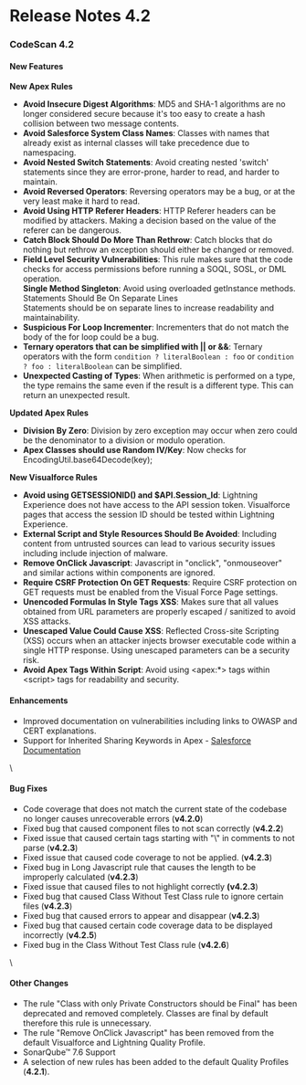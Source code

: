 # Release Notes 4.2

### CodeScan 4.2 <a href="#codescan-42" id="codescan-42"></a>

#### New Features <a href="#new-features" id="new-features"></a>

**New Apex Rules**

* **Avoid Insecure Digest Algorithms**: MD5 and SHA-1 algorithms are no longer considered secure because it's too easy to create a hash collision between two message contents.
* **Avoid Salesforce System Class Names**: Classes with names that already exist as internal classes will take precedence due to namespacing.
* **Avoid Nested Switch Statements**: Avoid creating nested 'switch' statements since they are error-prone, harder to read, and harder to maintain.
* **Avoid Reversed Operators**: Reversing operators may be a bug, or at the very least make it hard to read.
* **Avoid Using HTTP Referer Headers**: HTTP Referer headers can be modified by attackers. Making a decision based on the value of the referer can be dangerous.
* **Catch Block Should Do More Than Rethrow**: Catch blocks that do nothing but rethrow an exception should either be changed or removed.
* **Field Level Security Vulnerabilities**: This rule makes sure that the code checks for access permissions before running a SOQL, SOSL, or DML operation.\
  **Single Method Singleton**: Avoid using overloaded getInstance methods.\
  Statements Should Be On Separate Lines\
  Statements should be on separate lines to increase readability and maintainability.
* **Suspicious For Loop Incrementer**: Incrementers that do not match the body of the for loop could be a bug.
* **Ternary operators that can be simplified with || or &&**: Ternary operators with the form `condition ? literalBoolean : foo` or `condition ? foo : literalBoolean` can be simplified.
* **Unexpected Casting of Types**: When arithmetic is performed on a type, the type remains the same even if the result is a different type. This can return an unexpected result.

**Updated Apex Rules**

* **Division By Zero**: Division by zero exception may occur when zero could be the denominator to a division or modulo operation.
* **Apex Classes should use Random IV/Key**: Now checks for EncodingUtil.base64Decode(key);

**New Visualforce Rules**

* **Avoid using GETSESSIONID() and $API.Session\_Id**: Lightning Experience does not have access to the API session token. Visualforce pages that access the session ID should be tested within Lightning Experience.
* **External Script and Style Resources Should Be Avoided**: Including content from untrusted sources can lead to various security issues including include injection of malware.
* **Remove OnClick Javascript**: Javascript in "onclick", "onmouseover" and similar actions within components are ignored.
* **Require CSRF Protection On GET Requests**: Require CSRF protection on GET requests must be enabled from the Visual Force Page settings.
* **Unencoded Formulas In Style Tags XSS**: Makes sure that all values obtained from URL parameters are properly escaped / sanitized to avoid XSS attacks.
* **Unescaped Value Could Cause XSS**: Reflected Cross-site Scripting (XSS) occurs when an attacker injects browser executable code within a single HTTP response. Using unescaped parameters can be a security risk.
* **Avoid Apex Tags Within Script**: Avoid using \<apex:\*> tags within \<script> tags for readability and security.

#### &#x20;Enhancements <a href="#enhancements" id="enhancements"></a>

* Improved documentation on vulnerabilities including links to OWASP and CERT explanations.
* Support for Inherited Sharing Keywords in Apex - [Salesforce Documentation](https://help.salesforce.com/s/articleView?id=release-notes.rn\_apex\_inherited\_sharing.htm\&type=5\&release=216)

\


#### Bug Fixes <a href="#bug-fixes" id="bug-fixes"></a>

* Code coverage that does not match the current state of the codebase no longer causes unrecoverable errors (**v4.2.0**)
* Fixed bug that caused component files to not scan correctly (**v4.2.2**)
* Fixed issue that caused certain tags starting with "\\" in comments to not parse (**v4.2.3**)
* Fixed issue that caused code coverage to not be applied. (**v4.2.3**)
* Fixed bug in Long Javascript rule that causes the length to be improperly calculated (**v4.2.3**)
* Fixed issue that caused files to not highlight correctly **(v4.2.3**)
* Fixed bug that caused Class Without Test Class rule to ignore certain files (**v4.2.3**)
* Fixed bug that caused errors to appear and disappear (**v4.2.3**)
* Fixed bug that caused certain code coverage data to be displayed incorrectly (**v4.2.5**)
* Fixed bug in the Class Without Test Class rule (**v4.2.6**)

\


#### Other Changes <a href="#other-changes" id="other-changes"></a>

* The rule "Class with only Private Constructors should be Final" has been deprecated and removed completely.  Classes are final by default therefore this rule is unnecessary.
* The rule "Remove OnClick Javascript" has been removed from the default Visualforce and Lightning Quality Profile.
* SonarQube™ 7.6 Support
* A selection of new rules has been added to the default Quality Profiles (**4.2.1**).
